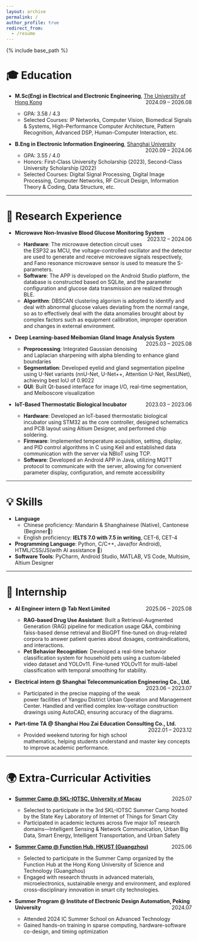 ```yaml
---
layout: archive
permalink: /
author_profile: true
redirect_from:
  - /resume
---
```


{% include base_path %}

🎓 Education
=====
- **M.Sc(Eng) in Electrical and Electronic Engineering**, <a href="https://www.hku.hk/" target="_blank" style="color: inherit; text-decoration: underline;">The University of Hong Kong</a> <span style="float: right;">2024.09 – 2026.08</span>  
  - GPA: 3.58 / 4.3  
  - Selected Courses: IP Networks, Computer Vision, Biomedical Signals & Systems, High-Performance Computer Architecture, Pattern Recognition, Advanced DSP, Human-Computer Interaction, etc.  

- **B.Eng in Electronic Information Engineering**, <a href="https://www.shu.edu.cn/" target="_blank" style="color: inherit; text-decoration: underline;">Shanghai University</a> <span style="float: right;">2020.09 – 2024.06</span>  
  - GPA: 3.55 / 4.0  
  - Honors: First-Class University Scholarship (2023), Second-Class University Scholarship (2022)  
  - Selected Courses: Digital Signal Processing, Digital Image Processing, Computer Networks, RF Circuit Design, Information Theory & Coding, Data Structure, etc.  

---

🔬 Research Experience
=====
* **Microwave Non-Invasive Blood Glucose Monitoring System** <span style="float: right;">2023.12 – 2024.06</span>  
  - **Hardware**: The microwave detection circuit uses the ESP32 as MCU, the voltage-controlled oscillator and the detector are used to generate and receive microwave signals respectively, and Fano resonance microwave sensor is used to measure the S-parameters.  
  - **Software**: The APP is developed on the Android Studio platform, the database is constructed based on SQLite, and the parameter configuration and glucose data transmission are realized through BLE.  
  - **Algorithm**: DBSCAN clustering algorism is adopted to identify and deal with abnormal glucose values deviating from the normal range, so as to effectively deal with the data anomalies brought about by complex factors such as equipment calibration, improper operation and changes in external environment.  

* **Deep Learning-based Meibomian Gland Image Analysis System** <span style="float: right;">2025.03 – 2025.08</span>  
  - **Preprocessing**: Integrated Gaussian denoising and Laplacian sharpening with alpha blending to enhance gland boundaries  
  - **Segmentation**: Developed eyelid and gland segmentation pipeline using U-Net variants (nnU-Net, U-Net++, Attention U-Net, ResUNet), achieving best IoU of 0.9022
  - **GUI**: Built Qt-based interface for image I/O, real-time segmentation, and Meiboscore visualization  

* **IoT-Based Thermostatic Biological Incubator** <span style="float: right;">2023.03 – 2023.06</span>  
  - **Hardware**: Developed an IoT-based thermostatic biological incubator using STM32 as the core controller, designed schematics and PCB layout using Altium Designer, and performed chip soldering.  
  - **Firmware**: Implemented temperature acquisition, setting, display, and PID control algorithms in C using Keil and established data communication with the server via NBIoT using TCP.  
  - **Software**: Developed an Android APP in Java, utilizing MQTT protocol to communicate with the server, allowing for convenient parameter display, configuration, and remote accessibility  

---

💡 Skills
=====
* **Language**
  * Chinese proficiency: Mandarin & Shanghainese (Native), Cantonese (Beginner🙂)
  * English proficiency: **IELTS 7.0 with 7.5 in writing**, CET-6, CET-4
* **Programming Language**: Python, C/C++, Java(for Android), HTML/CSS/JS(with AI assistance 🤖) 
* **Software Tools**: PyCharm, Android Studio, MATLAB, VS Code, Multisim, Altium Designer  

---

💼 Internship
=====
- **AI Engineer intern @ Tab Next Limited** <span style="float: right;">2025.06 – 2025.08</span>
  - **RAG-based Drug Use Assistant**: Built a Retrieval-Augmented Generation (RAG) pipeline for medication usage Q&A, combining faiss-based dense retrieval and BioGPT fine-tuned on drug-related corpora to answer patient queries about dosages, contraindications, and interactions.
  - **Pet Behavior Recognition**: Developed a real-time behavior classification system for household pets using a custom-labeled video dataset and YOLOv11. Fine-tuned YOLOv11 for multi-label classification with temporal smoothing for stability.

- **Electrical intern @ Shanghai Telecommunication Engineering Co., Ltd.** <span style="float: right;">2023.06 – 2023.07</span>
  - Participated in the precise mapping of the weak power facilities of Yangpu District Urban Operation and Management Center. Handled and verified complex low-voltage construction drawings using AutoCAD, ensuring accuracy of the diagrams.
 
- **Part-time TA @ Shanghai Hou Zai Education Consulting Co., Ltd.** <span style="float: right;">2022.01 – 2023.12</span>
  - Provided weekend tutoring for high school mathematics, helping students understand and master key concepts to improve academic performance.

---

🌍 Extra-Curricular Activities
=====
* <a href="https://skliotsc.um.edu.mo/um-organises-3rd-skl-iotsc-summer-camp-for-outstanding-university-students/" target="_blank" style="color: inherit; text-decoration: underline;">**Summer Camp @ SKL-IOTSC, University of Macau**</a> <span style="float: right;">2025.07</span>  
  - Selected to participate in the 3rd SKL-IOTSC Summer Camp hosted by the State Key Laboratory of Internet of Things for Smart City
  - Participated in academic lectures across five major IoT research domains—Intelligent Sensing & Network Communication, Urban Big Data, Smart Energy, Intelligent Transportation, and Urban Safety  

* <a href="https://mp.weixin.qq.com/s/U0oRLA9g9eZ7A9FKwxSL6g" target="_blank" style="color: inherit; text-decoration: underline;">**Summer Camp @ Function Hub, HKUST (Guangzhou)**</a> <span style="float: right;">2025.06</span>  
  - Selected to participate in the Summer Camp organized by the Function Hub at the Hong Kong University of Science and Technology (Guangzhou)
  - Engaged with research thrusts in advanced materials, microelectronics, sustainable energy and environment, and explored cross-disciplinary innovation in smart city technologies.  

* **Summer Program @ Institute of Electronic Design Automation, Peking University** <span style="float: right;">2024.07</span>  
  - Attended 2024 IC Summer School on Advanced Technology  
  - Gained hands-on training in sparse computing, hardware-software co-design, and timing optimization  

